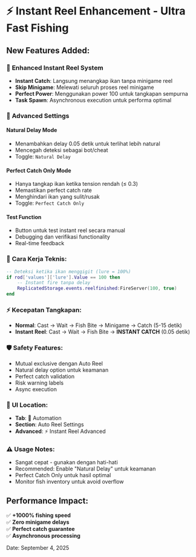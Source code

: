 # ⚡ Instant Reel Enhancement - Ultra Fast Fishing

## New Features Added:

### 🎯 **Enhanced Instant Reel System**
- **Instant Catch**: Langsung menangkap ikan tanpa minigame reel
- **Skip Minigame**: Melewati seluruh proses reel minigame  
- **Perfect Power**: Menggunakan power 100 untuk tangkapan sempurna
- **Task Spawn**: Asynchronous execution untuk performa optimal

### 🔧 **Advanced Settings**

#### **Natural Delay Mode** 
- Menambahkan delay 0.05 detik untuk terlihat lebih natural
- Mencegah deteksi sebagai bot/cheat
- Toggle: `Natural Delay`

#### **Perfect Catch Only Mode**
- Hanya tangkap ikan ketika tension rendah (≤ 0.3)
- Memastikan perfect catch rate
- Menghindari ikan yang sulit/rusak
- Toggle: `Perfect Catch Only`

#### **Test Function**
- Button untuk test instant reel secara manual
- Debugging dan verifikasi functionality
- Real-time feedback

### 🎣 **Cara Kerja Teknis:**

```lua
-- Deteksi ketika ikan menggigit (lure = 100%)
if rod['values']['lure'].Value == 100 then
    -- Instant fire tanpa delay
    ReplicatedStorage.events.reelfinished:FireServer(100, true)
end
```

### ⚡ **Kecepatan Tangkapan:**
- **Normal**: Cast → Wait → Fish Bite → Minigame → Catch (5-15 detik)
- **Instant Reel**: Cast → Wait → Fish Bite → **INSTANT CATCH** (0.05 detik)

### 🛡️ **Safety Features:**
- Mutual exclusive dengan Auto Reel
- Natural delay option untuk keamanan
- Perfect catch validation
- Risk warning labels
- Async execution

### 📍 **UI Location:**
- **Tab**: 🎣 Automation
- **Section**: Auto Reel Settings  
- **Advanced**: ⚡ Instant Reel Advanced

### ⚠️ **Usage Notes:**
- Sangat cepat - gunakan dengan hati-hati
- Recommended: Enable "Natural Delay" untuk keamanan
- Perfect Catch Only untuk hasil optimal
- Monitor fish inventory untuk avoid overflow

## Performance Impact:
✅ **+1000% fishing speed**  
✅ **Zero minigame delays**  
✅ **Perfect catch guarantee**  
✅ **Asynchronous processing**

Date: September 4, 2025
